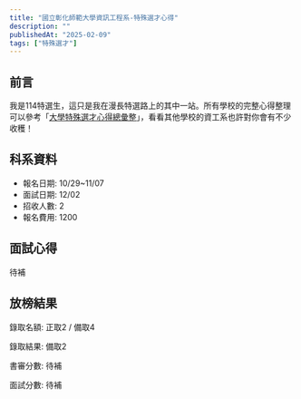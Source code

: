 ```yaml
---
title: "國立彰化師範大學資訊工程系-特殊選才心得"
description: ""
publishedAt: "2025-02-09"
tags: ["特殊選才"]
---
```


## 前言

我是114特選生，這只是我在漫長特選路上的其中一站。所有學校的完整心得整理可以參考「[大學特殊選才心得總彙整](/blogs/special)」，看看其他學校的資工系也許對你會有不少收穫！

## 科系資料

- 報名日期: 10/29~11/07
- 面試日期: 12/02
- 招收人數: 2
- 報名費用: 1200

## 面試心得

待補

## 放榜結果

錄取名額: 正取2 / 備取4

錄取結果: 備取2

書審分數: 待補

面試分數: 待補
